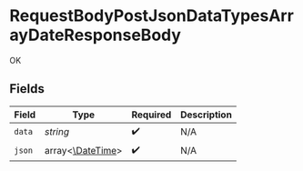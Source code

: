 # RequestBodyPostJsonDataTypesArrayDateResponseBody

OK


## Fields

| Field                                                                | Type                                                                 | Required                                                             | Description                                                          |
| -------------------------------------------------------------------- | -------------------------------------------------------------------- | -------------------------------------------------------------------- | -------------------------------------------------------------------- |
| `data`                                                               | *string*                                                             | :heavy_check_mark:                                                   | N/A                                                                  |
| `json`                                                               | array<[\DateTime](https://www.php.net/manual/en/class.datetime.php)> | :heavy_check_mark:                                                   | N/A                                                                  |